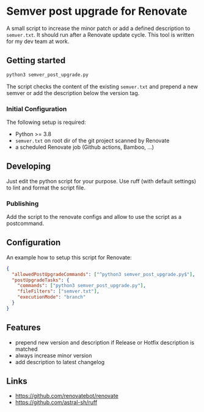 # Semver post upgrade for Renovate

A small script to increase the minor patch or add a defined description to `semver.txt`.
It should run after a Renovate update cycle.
This tool is written for my dev team at work.

## Getting started

```sh
python3 semver_post_upgrade.py
```

The script checks the content of the existing `semver.txt` and prepend a new semver or add the description below the version tag.

### Initial Configuration

The following setup is required:

* Python >= 3.8
* `semver.txt` on root dir of the git project scanned by Renovate
* a scheduled Renovate job (Github actions, Bamboo, ...)

## Developing

Just edit the python script for your purpose.
Use ruff (with default settings) to lint and format the script file.

### Publishing

Add the script to the renovate configs and allow to use the script as a postcommand.

## Configuration

An example how to setup this script for Renovate:

```json
{
  "allowedPostUpgradeCommands": ["^python3 semver_post_upgrade.py$"],
  "postUpgradeTasks": {
    "commands": ["python3 semver_post_upgrade.py"],
    "fileFilters": ["semver.txt"],
    "executionMode": "branch"
  }
}
```

## Features

* prepend new version and description if Release or Hotfix description is matched
* always increase minor version
* add description to latest changelog

## Links

* <https://github.com/renovatebot/renovate>
* <https://github.com/astral-sh/ruff>
